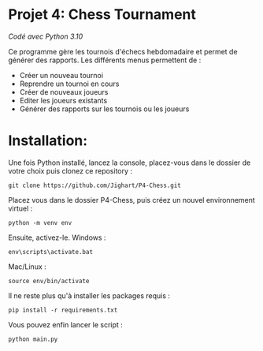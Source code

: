 # Projet 4: Chess Tournament

*Codé avec Python 3.10*

Ce programme gère les tournois d'échecs hebdomadaire et permet de générer des rapports.
Les différents menus permettent de :

- Créer un nouveau tournoi
- Reprendre un tournoi en cours
- Créer de nouveaux joueurs
- Editer les joueurs existants
- Générer des rapports sur les tournois ou les joueurs

# Installation:
Une fois Python installé, lancez la console, placez-vous dans le dossier de votre choix puis clonez ce repository :
```
git clone https://github.com/Jighart/P4-Chess.git
```
Placez vous dans le dossier P4-Chess, puis créez un nouvel environnement virtuel :
```
python -m venv env
```
Ensuite, activez-le.
Windows :
```
env\scripts\activate.bat
```
Mac/Linux :
```
source env/bin/activate
```
Il ne reste plus qu'à installer les packages requis :
```
pip install -r requirements.txt
```
Vous pouvez enfin lancer le script :
```
python main.py
```
